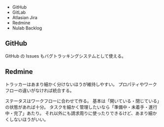 - GitHub
- GitLab
- Atlasian Jira
- Redmine
- Nulab Backlog

## GitHub

GitHub の Issues もバグトラッキングシステムとして使える。

## Redmine

トラッカーはあまり細かく分けないほうが維持しやすい。
プロパティやワークフローの違いがなければ統合する。

ステータスはワークフローに合わせて作る。
基本は「開いている・閉じている」の状態があれば十分。
タスクを細かく管理したいなら「準備中・未着手・進行中・完了」あたり。
それ以外にも請求周りに使ったりできるけど、あまり細かくしないほうがいい。
